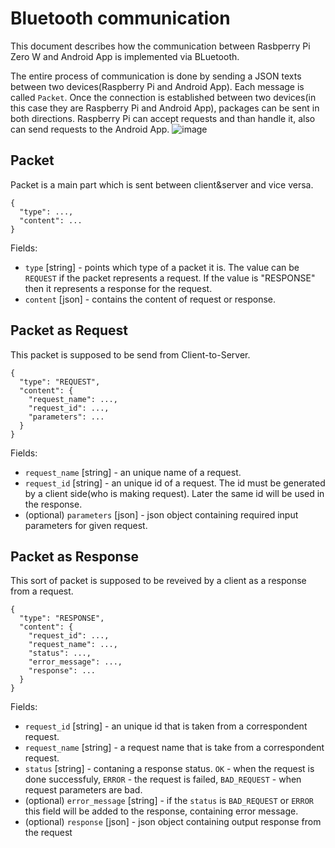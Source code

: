 # Bluetooth communication
This document describes how the communication between Rasbperry Pi Zero W and Android App is implemented via BLuetooth.

The entire process of communication is done by sending a JSON texts between two devices(Raspberry Pi and Android App). Each message is called `Packet`. Once the connection is established between two devices(in this case they are Raspberry Pi and Android App), packages can be sent in both directions. Raspberry Pi can accept requests and than handle it, also can send requests to the Android App.
![image](https://user-images.githubusercontent.com/39415360/135327957-4e9222cf-fe4f-478e-a888-0e3d026f421e.png)

## Packet
Packet is a main part which is sent between client&server and vice versa.
``` 
{
  "type": ...,
  "content": ...
}
```
Fields:
* `type` [string] - points which type of a packet it is. The value can be `REQUEST` if the packet represents a request. If the value is "RESPONSE" then it represents a response for the request.
* `content` [json] - contains the content of request or response.

## Packet as Request
This packet is supposed to be send from Client-to-Server.
``` 
{
  "type": "REQUEST",
  "content": {
    "request_name": ...,
    "request_id": ...,
    "parameters": ...
  }
}
```
Fields:
* `request_name` [string] - an unique name of a request.
* `request_id` [string] - an unique id of a request. The id must be generated by a client side(who is making request). Later the same id will be used in the response.
* (optional) `parameters` [json] - json object containing required input parameters for given request.

## Packet as Response
This sort of packet is supposed to be reveived by a client as a response from a request.
``` 
{
  "type": "RESPONSE",
  "content": {
    "request_id": ...,
    "request_name": ...,
    "status": ...,
    "error_message": ...,
    "response": ...
  }
}
```
Fields:
* `request_id` [string] - an unique id that is taken from a correspondent request.
* `request_name` [string] - a request name that is take from a correspondent request.
* `status` [string] - contaning a response status. `OK` - when the request is done successfuly, `ERROR` - the request is failed, `BAD_REQUEST` - when request parameters are bad.
* (optional) `error_message` [string] - if the `status` is `BAD_REQUEST` or `ERROR` this field will be added to the response, containing error message.
* (optional) `response` [json] - json object containing output response from the request
